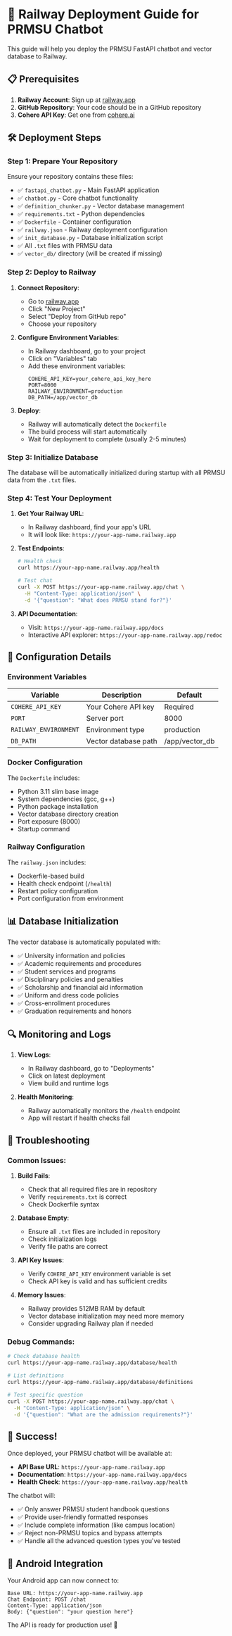 # 🚀 Railway Deployment Guide for PRMSU Chatbot

This guide will help you deploy the PRMSU FastAPI chatbot and vector database to Railway.

## 📋 Prerequisites

1. **Railway Account**: Sign up at [railway.app](https://railway.app)
2. **GitHub Repository**: Your code should be in a GitHub repository
3. **Cohere API Key**: Get one from [cohere.ai](https://cohere.ai)

## 🛠️ Deployment Steps

### Step 1: Prepare Your Repository

Ensure your repository contains these files:
- ✅ `fastapi_chatbot.py` - Main FastAPI application
- ✅ `chatbot.py` - Core chatbot functionality
- ✅ `definition_chunker.py` - Vector database management
- ✅ `requirements.txt` - Python dependencies
- ✅ `Dockerfile` - Container configuration
- ✅ `railway.json` - Railway deployment configuration
- ✅ `init_database.py` - Database initialization script
- ✅ All `.txt` files with PRMSU data
- ✅ `vector_db/` directory (will be created if missing)

### Step 2: Deploy to Railway

1. **Connect Repository**:
   - Go to [railway.app](https://railway.app)
   - Click "New Project"
   - Select "Deploy from GitHub repo"
   - Choose your repository

2. **Configure Environment Variables**:
   - In Railway dashboard, go to your project
   - Click on "Variables" tab
   - Add these environment variables:
     ```
     COHERE_API_KEY=your_cohere_api_key_here
     PORT=8000
     RAILWAY_ENVIRONMENT=production
     DB_PATH=/app/vector_db
     ```

3. **Deploy**:
   - Railway will automatically detect the `Dockerfile`
   - The build process will start automatically
   - Wait for deployment to complete (usually 2-5 minutes)

### Step 3: Initialize Database

The database will be automatically initialized during startup with all PRMSU data from the `.txt` files.

### Step 4: Test Your Deployment

1. **Get Your Railway URL**:
   - In Railway dashboard, find your app's URL
   - It will look like: `https://your-app-name.railway.app`

2. **Test Endpoints**:
   ```bash
   # Health check
   curl https://your-app-name.railway.app/health
   
   # Test chat
   curl -X POST https://your-app-name.railway.app/chat \
     -H "Content-Type: application/json" \
     -d '{"question": "What does PRMSU stand for?"}'
   ```

3. **API Documentation**:
   - Visit: `https://your-app-name.railway.app/docs`
   - Interactive API explorer: `https://your-app-name.railway.app/redoc`

## 🔧 Configuration Details

### Environment Variables

| Variable | Description | Default |
|----------|-------------|---------|
| `COHERE_API_KEY` | Your Cohere API key | Required |
| `PORT` | Server port | 8000 |
| `RAILWAY_ENVIRONMENT` | Environment type | production |
| `DB_PATH` | Vector database path | /app/vector_db |

### Docker Configuration

The `Dockerfile` includes:
- Python 3.11 slim base image
- System dependencies (gcc, g++)
- Python package installation
- Vector database directory creation
- Port exposure (8000)
- Startup command

### Railway Configuration

The `railway.json` includes:
- Dockerfile-based build
- Health check endpoint (`/health`)
- Restart policy configuration
- Port configuration from environment

## 📊 Database Initialization

The vector database is automatically populated with:
- ✅ University information and policies
- ✅ Academic requirements and procedures
- ✅ Student services and programs
- ✅ Disciplinary policies and penalties
- ✅ Scholarship and financial aid information
- ✅ Uniform and dress code policies
- ✅ Cross-enrollment procedures
- ✅ Graduation requirements and honors

## 🔍 Monitoring and Logs

1. **View Logs**:
   - In Railway dashboard, go to "Deployments"
   - Click on latest deployment
   - View build and runtime logs

2. **Health Monitoring**:
   - Railway automatically monitors the `/health` endpoint
   - App will restart if health checks fail

## 🚨 Troubleshooting

### Common Issues:

1. **Build Fails**:
   - Check that all required files are in repository
   - Verify `requirements.txt` is correct
   - Check Dockerfile syntax

2. **Database Empty**:
   - Ensure all `.txt` files are included in repository
   - Check initialization logs
   - Verify file paths are correct

3. **API Key Issues**:
   - Verify `COHERE_API_KEY` environment variable is set
   - Check API key is valid and has sufficient credits

4. **Memory Issues**:
   - Railway provides 512MB RAM by default
   - Vector database initialization may need more memory
   - Consider upgrading Railway plan if needed

### Debug Commands:

```bash
# Check database health
curl https://your-app-name.railway.app/database/health

# List definitions
curl https://your-app-name.railway.app/database/definitions

# Test specific question
curl -X POST https://your-app-name.railway.app/chat \
  -H "Content-Type: application/json" \
  -d '{"question": "What are the admission requirements?"}'
```

## 🎉 Success!

Once deployed, your PRMSU chatbot will be available at:
- **API Base URL**: `https://your-app-name.railway.app`
- **Documentation**: `https://your-app-name.railway.app/docs`
- **Health Check**: `https://your-app-name.railway.app/health`

The chatbot will:
- ✅ Only answer PRMSU student handbook questions
- ✅ Provide user-friendly formatted responses
- ✅ Include complete information (like campus location)
- ✅ Reject non-PRMSU topics and bypass attempts
- ✅ Handle all the advanced question types you've tested

## 📱 Android Integration

Your Android app can now connect to:
```
Base URL: https://your-app-name.railway.app
Chat Endpoint: POST /chat
Content-Type: application/json
Body: {"question": "your question here"}
```

The API is ready for production use! 🚀
